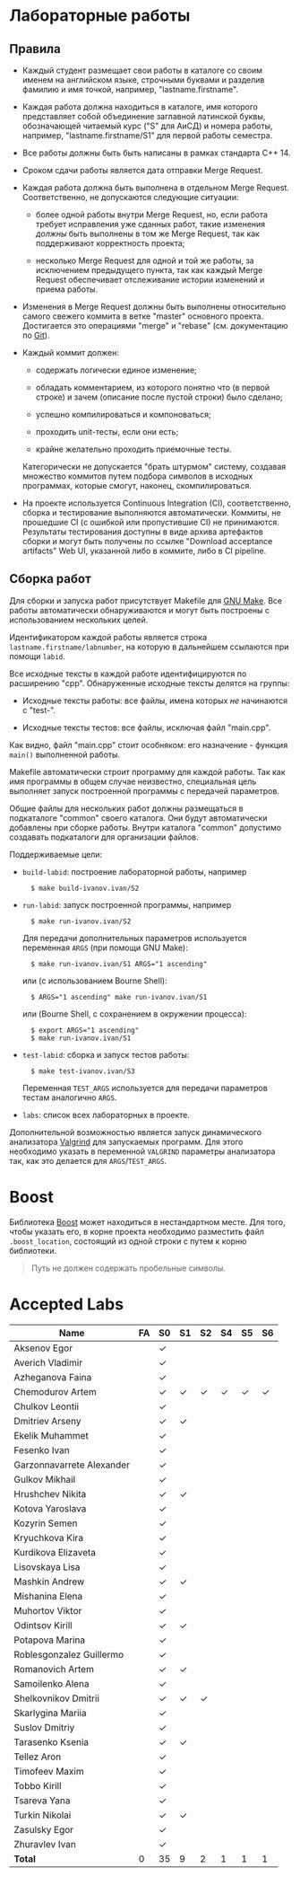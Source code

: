Лабораторные работы
===================

Правила
-------

* Каждый студент размещает свои работы в каталоге со своим именем на
  английском языке, строчными буквами и разделив фамилию и имя
  точкой, например, "lastname.firstname".

* Каждая работа должна находиться в каталоге, имя которого
  представляет собой объединение заглавной латинской буквы,
  обозначающей читаемый курс ("S" для АиСД) и номера работы, например,
  "lastname.firstname/S1" для первой работы семестра.

* Все работы должны быть быть написаны в рамках стандарта C++ 14.

* Сроком сдачи работы является дата отправки Merge Request.

* Каждая работа должна быть выполнена в отдельном Merge
  Request. Соответственно, не допускаются следующие ситуации:

    - более одной работы внутри Merge Request, но, если работа
      требует исправления уже сданных работ, такие изменения *должны*
      быть выполнены в том же Merge Request, так как поддерживают
      корректность проекта;

    - несколько Merge Request для одной и той же работы, за
      исключением предыдущего пункта, так как каждый Merge Request
      обеспечивает отслеживание истории изменений и приема работы.

* Изменения в Merge Request должны быть выполнены относительно самого
  свежего коммита в ветке "master" основного проекта. Достигается это
  операциями "merge" и "rebase" (см. документацию по
  [Git](https://git-scm.com/book)).

* Каждый коммит должен:

    - содержать логически единое изменение;

    - обладать комментарием, из которого понятно что (в первой строке)
      и зачем (описание после пустой строки) было сделано;

    - успешно компилироваться и компоноваться;

    - проходить unit-тесты, если они есть;

    - крайне желательно проходить приемочные тесты.

    Категорически не допускается "брать штурмом" систему, создавая
    множество коммитов путем подбора символов в исходных программах,
    которые смогут, наконец, скомпилироваться.

* На проекте используется Continuous Integration (CI), соответственно,
  сборка и тестирование выполняются автоматически. Коммиты, не
  прошедшие CI (с ошибкой или пропустившие CI) не
  принимаются. Результаты тестирования доступны в виде архива
  артефактов сборки и могут быть получены по ссылке "Download
  acceptance artifacts" Web UI, указанной либо в коммите, либо в CI
  pipeline.

Сборка работ
------------

Для сборки и запуска работ присутствует Makefile для
[GNU Make](https://www.gnu.org/software/make/). Все работы
автоматически обнаруживаются и могут быть построены с использованием
нескольких целей.

Идентификатором каждой работы является строка
`lastname.firstname/labnumber`, на которую в дальнейшем ссылаются при
помощи `labid`.

Все исходные тексты в каждой работе идентифицируются по расширению
"cpp". Обнаруженные исходные тексты делятся на группы:

* Исходные тексты работы: все файлы, имена которых _не_ начинаются с
  "test-".

* Исходные тексты тестов: все файлы, исключая файл "main.cpp".

Как видно, файл "main.cpp" стоит особняком: его назначение - функция
`main()` выполненной работы.

Makefile автоматически строит программу для каждой работы. Так как имя
программы в общем случае неизвестно, специальная цель выполняет запуск
построенной программы с передачей параметров.

Общие файлы для нескольких работ должны размещаться в подкаталоге
"common" своего каталога. Они будут автоматически добавлены при сборке
работы. Внутри каталога "common" допустимо создавать подкаталоги для
организации файлов.

Поддерживаемые цели:

* `build-labid`: построение лабораторной работы, например

        $ make build-ivanov.ivan/S2

* `run-labid`: запуск построенной программы, например

        $ make run-ivanov.ivan/S2

    Для передачи дополнительных параметров используется переменная
    `ARGS` (при помощи GNU Make):

        $ make run-ivanov.ivan/S1 ARGS="1 ascending"

    или (c использованием Bourne Shell):

        $ ARGS="1 ascending" make run-ivanov.ivan/S1

    или (Bourne Shell, с сохранением в окружении процесса):

        $ export ARGS="1 ascending"
        $ make run-ivanov.ivan/S1

* `test-labid`: сборка и запуск тестов работы:

        $ make test-ivanov.ivan/S3

    Переменная `TEST_ARGS` используется для передачи параметров тестам
    аналогично `ARGS`.

* `labs`: список всех лабораторных в проекте.

Дополнительной возможностью является запуск динамического анализатора
[Valgrind](http://valgrind.org) для запускаемых программ. Для этого
необходимо указать в переменной `VALGRIND` параметры анализатора так,
как это делается для `ARGS`/`TEST_ARGS`.

Boost
=====

Библиотека [Boost](http://boost.org) может находиться в нестандартном
месте. Для того, чтобы указать его, в корне проекта необходимо
разместить файл `.boost_location`, состоящий из одной строки с путем к
корню библиотеки.

> Путь не должен содержать пробельные символы.

Accepted Labs
=====

| Name                      | FA | S0 | S1 | S2 | S4 | S5 | S6 |
|---------------------------|----|----|----|----|----|----|----|
| Aksenov Egor              |    | ✓  |    |    |    |    |    |
| Averich Vladimir          |    | ✓  |    |    |    |    |    |
| Azheganova Faina          |    | ✓  |    |    |    |    |    |
| Chemodurov Artem          |    | ✓  | ✓  | ✓  | ✓  | ✓  | ✓  |
| Chulkov Leontii           |    | ✓  |    |    |    |    |    |
| Dmitriev Arseny           |    | ✓  | ✓  |    |    |    |    |
| Ekelik Muhammet           |    | ✓  |    |    |    |    |    |
| Fesenko Ivan              |    | ✓  |    |    |    |    |    |
| Garzonnavarrete Alexander |    | ✓  |    |    |    |    |    |
| Gulkov Mikhail            |    | ✓  |    |    |    |    |    |
| Hrushchev Nikita          |    | ✓  | ✓  |    |    |    |    |
| Kotova Yaroslava          |    | ✓  |    |    |    |    |    |
| Kozyrin Semen             |    | ✓  |    |    |    |    |    |
| Kryuchkova Kira           |    | ✓  |    |    |    |    |    |
| Kurdikova Elizaveta       |    | ✓  |    |    |    |    |    |
| Lisovskaya Lisa           |    | ✓  |    |    |    |    |    |
| Mashkin Andrew            |    | ✓  | ✓  |    |    |    |    |
| Mishanina Elena           |    | ✓  |    |    |    |    |    |
| Muhortov Viktor           |    | ✓  |    |    |    |    |    |
| Odintsov Kirill           |    | ✓  | ✓  |    |    |    |    |
| Potapova Marina           |    | ✓  |    |    |    |    |    |
| Roblesgonzalez Guillermo  |    | ✓  |    |    |    |    |    |
| Romanovich Artem          |    | ✓  | ✓  |    |    |    |    |
| Samoilenko Alena          |    | ✓  |    |    |    |    |    |
| Shelkovnikov Dmitrii      |    | ✓  | ✓  | ✓  |    |    |    |
| Skarlygina Mariia         |    | ✓  |    |    |    |    |    |
| Suslov Dmitriy            |    | ✓  |    |    |    |    |    |
| Tarasenko Ksenia          |    | ✓  | ✓  |    |    |    |    |
| Tellez Aron               |    | ✓  |    |    |    |    |    |
| Timofeev Maxim            |    | ✓  |    |    |    |    |    |
| Tobbo Kirill              |    | ✓  |    |    |    |    |    |
| Tsareva Yana              |    | ✓  |    |    |    |    |    |
| Turkin Nikolai            |    | ✓  | ✓  |    |    |    |    |
| Zasulsky Egor             |    | ✓  |    |    |    |    |    |
| Zhuravlev Ivan            |    | ✓  |    |    |    |    |    |
| __Total__                 |   0|  35|   9|   2|   1|   1|   1|
